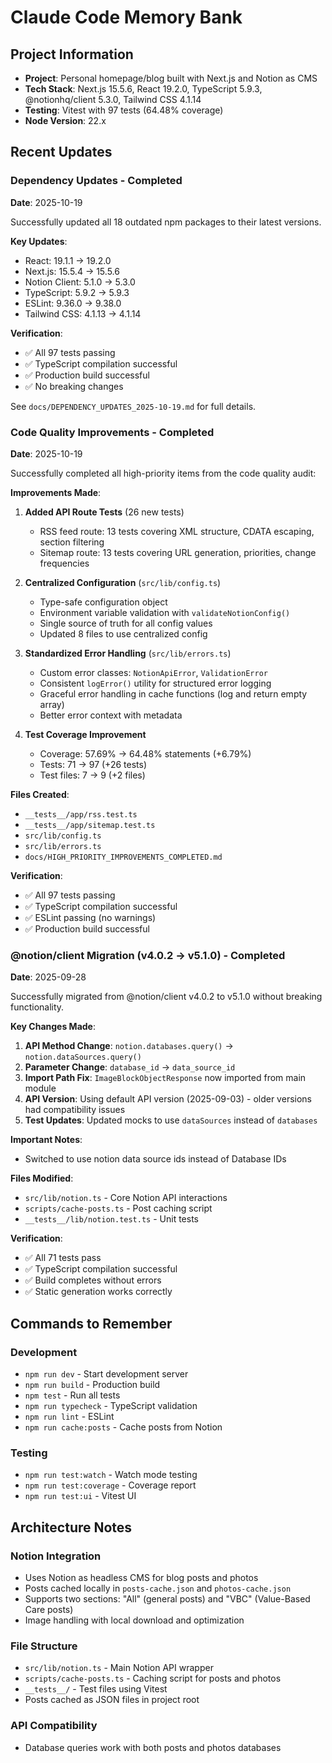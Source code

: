 # Claude Code Memory Bank

## Project Information

- **Project**: Personal homepage/blog built with Next.js and Notion as CMS
- **Tech Stack**: Next.js 15.5.6, React 19.2.0, TypeScript 5.9.3, @notionhq/client 5.3.0, Tailwind CSS 4.1.14
- **Testing**: Vitest with 97 tests (64.48% coverage)
- **Node Version**: 22.x

## Recent Updates

### Dependency Updates - Completed

**Date**: 2025-10-19

Successfully updated all 18 outdated npm packages to their latest versions.

**Key Updates**:
- React: 19.1.1 → 19.2.0
- Next.js: 15.5.4 → 15.5.6
- Notion Client: 5.1.0 → 5.3.0
- TypeScript: 5.9.2 → 5.9.3
- ESLint: 9.36.0 → 9.38.0
- Tailwind CSS: 4.1.13 → 4.1.14

**Verification**:
- ✅ All 97 tests passing
- ✅ TypeScript compilation successful
- ✅ Production build successful
- ✅ No breaking changes

See `docs/DEPENDENCY_UPDATES_2025-10-19.md` for full details.

### Code Quality Improvements - Completed

**Date**: 2025-10-19

Successfully completed all high-priority items from the code quality audit:

**Improvements Made**:

1. **Added API Route Tests** (26 new tests)
   - RSS feed route: 13 tests covering XML structure, CDATA escaping, section filtering
   - Sitemap route: 13 tests covering URL generation, priorities, change frequencies

2. **Centralized Configuration** (`src/lib/config.ts`)
   - Type-safe configuration object
   - Environment variable validation with `validateNotionConfig()`
   - Single source of truth for all config values
   - Updated 8 files to use centralized config

3. **Standardized Error Handling** (`src/lib/errors.ts`)
   - Custom error classes: `NotionApiError`, `ValidationError`
   - Consistent `logError()` utility for structured error logging
   - Graceful error handling in cache functions (log and return empty array)
   - Better error context with metadata

4. **Test Coverage Improvement**
   - Coverage: 57.69% → 64.48% statements (+6.79%)
   - Tests: 71 → 97 (+26 tests)
   - Test files: 7 → 9 (+2 files)

**Files Created**:
- `__tests__/app/rss.test.ts`
- `__tests__/app/sitemap.test.ts`
- `src/lib/config.ts`
- `src/lib/errors.ts`
- `docs/HIGH_PRIORITY_IMPROVEMENTS_COMPLETED.md`

**Verification**:
- ✅ All 97 tests passing
- ✅ TypeScript compilation successful
- ✅ ESLint passing (no warnings)
- ✅ Production build successful

### @notion/client Migration (v4.0.2 → v5.1.0) - Completed

**Date**: 2025-09-28

Successfully migrated from @notion/client v4.0.2 to v5.1.0 without breaking functionality.

**Key Changes Made**:

1. **API Method Change**: `notion.databases.query()` → `notion.dataSources.query()`
2. **Parameter Change**: `database_id` → `data_source_id`
3. **Import Path Fix**: `ImageBlockObjectResponse` now imported from main module
4. **API Version**: Using default API version (2025-09-03) - older versions had compatibility issues
5. **Test Updates**: Updated mocks to use `dataSources` instead of `databases`

**Important Notes**:

- Switched to use notion data source ids instead of Database IDs

**Files Modified**:

- `src/lib/notion.ts` - Core Notion API interactions
- `scripts/cache-posts.ts` - Post caching script
- `__tests__/lib/notion.test.ts` - Unit tests

**Verification**:

- ✅ All 71 tests pass
- ✅ TypeScript compilation successful
- ✅ Build completes without errors
- ✅ Static generation works correctly

## Commands to Remember

### Development

- `npm run dev` - Start development server
- `npm run build` - Production build
- `npm test` - Run all tests
- `npm run typecheck` - TypeScript validation
- `npm run lint` - ESLint
- `npm run cache:posts` - Cache posts from Notion

### Testing

- `npm run test:watch` - Watch mode testing
- `npm run test:coverage` - Coverage report
- `npm run test:ui` - Vitest UI

## Architecture Notes

### Notion Integration

- Uses Notion as headless CMS for blog posts and photos
- Posts cached locally in `posts-cache.json` and `photos-cache.json`
- Supports two sections: "All" (general posts) and "VBC" (Value-Based Care posts)
- Image handling with local download and optimization

### File Structure

- `src/lib/notion.ts` - Main Notion API wrapper
- `scripts/cache-posts.ts` - Caching script for posts and photos
- `__tests__/` - Test files using Vitest
- Posts cached as JSON files in project root

### API Compatibility

- Database queries work with both posts and photos databases
